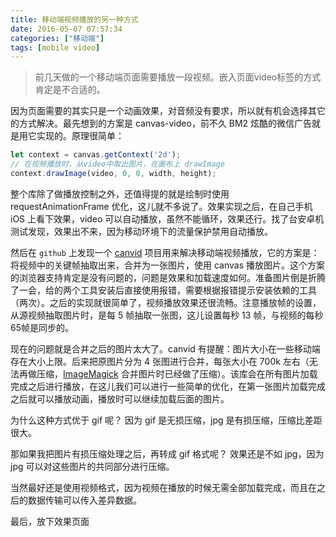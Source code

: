 ```yaml
---
title: 移动端视频播放的另一种方式
date: 2016-05-07 07:57:34
categories: ["移动端"]
tags: [mobile video]
---
```


> 前几天做的一个移动端页面需要播放一段视频。嵌入页面video标签的方式肯定是不合适的。

因为页面需要的其实只是一个动画效果，对音频没有要求，所以就有机会选择其它的方式解决。最先想到的方案是 canvas-video，前不久 BM2 炫酷的微信广告就是用它实现的。原理很简单：

<!-- more -->

```javascript
let context = canvas.getContext('2d');
// 在视频播放时，从video中取出图片，在画布上 drawImage
context.drawImage(video, 0, 0, width, height);
```
整个库除了做播放控制之外，还值得提的就是绘制时使用 requestAnimationFrame 优化，这儿就不多说了。效果实现之后，在自己手机 iOS 上看下效果，video 可以自动播放，虽然不能循环，效果还行。找了台安卓机测试发现，效果出不来，因为移动环境下的流量保护禁用自动播放。

然后在 `github` 上发现一个 [canvid](https://github.com/gka/canvid) 项目用来解决移动端视频播放，它的方案是：将视频中的关键帧抽取出来，合并为一张图片，使用 canvas 播放图片。这个方案的浏览器支持肯定是没有问题的，问题是效果和加载速度如何。准备图片倒是折腾了一会，给的两个工具安装后直接使用报错，需要根据报错提示安装依赖的工具（两次）。之后的实现就很简单了，视频播放效果还很流畅。注意播放帧的设置，从源视频抽取图片时，是每 5 帧抽取一张图，这儿设置每秒 13 帧，与视频的每秒65帧是同步的。

现在的问题就是合并之后的图片太大了。canvid 有提醒：图片大小在一些移动端存在大小上限。后来把原图片分为 4 张图进行合并，每张大小在 700k 左右（无法再做压缩，[ImageMagick](http://www.imagemagick.org/script/index.php) 合并图片时已经做了压缩）。该库会在所有图片加载完成之后进行播放，在这儿我们可以进行一些简单的优化，在第一张图片加载完成之后就可以播放动画，播放时可以继续加载后面的图片。

为什么这种方式优于 gif 呢？
因为 gif 是无损压缩，jpg 是有损压缩，压缩比差距很大。

那如果我把图片有损压缩处理之后，再转成 gif 格式呢？
效果还是不如 jpg，因为 jpg 可以对这些图片的共同部分进行压缩。

当然最好还是使用视频格式，因为视频在播放的时候无需全部加载完成，而且在之后的数据传输可以传入差异数据。

最后，放下效果页面
